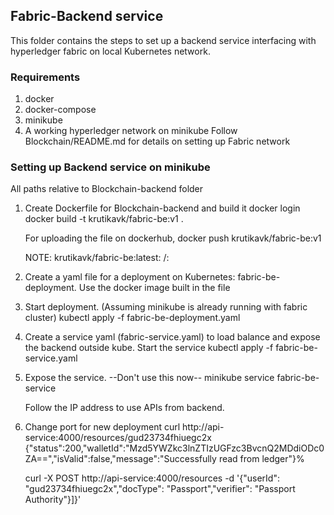 ## Fabric-Backend service
This folder contains the steps to set up a backend service interfacing with hyperledger fabric on local Kubernetes network.

### Requirements
1. docker
2. docker-compose
3. minikube
4. A working hyperledger network on minikube
Follow Blockchain/README.md for details on setting up Fabric network

### Setting up Backend service on minikube
All paths relative to Blockchain-backend folder
1. Create Dockerfile for Blockchain-backend and build it
    docker login
    docker build -t krutikavk/fabric-be:v1 .

    For uploading the file on dockerhub, 
    docker push krutikavk/fabric-be:v1

    NOTE: 
    krutikavk/fabric-be:latest: <user-id>/<image-name>:<image-tag>

2. Create a yaml file for a deployment on Kubernetes: fabric-be-deployment.
    Use the docker image built in the file

3. Start deployment. (Assuming minikube is already running with fabric cluster)
    kubectl apply -f fabric-be-deployment.yaml 

4. Create a service yaml (fabric-service.yaml) to load balance and expose the backend outside kube. Start the service
    kubectl apply -f fabric-be-service.yaml

5. Expose the service.
    --Don't use this now--
    minikube service fabric-be-service

    Follow the IP address to use APIs from backend.




6. Change port for new deployment
    curl http://api-service:4000/resources/gud23734fhiuegc2x
    {"status":200,"walletId":"Mzd5YWZkc3lnZTIzUGFzc3BvcnQ2MDdiODc0ZA==","isValid":false,"message":"Successfully read from ledger"}%

    curl -X POST http://api-service:4000/resources -d '{"userId": "gud23734fhiuegc2x","docType": "Passport","verifier": "Passport Authority"}]}'

   







